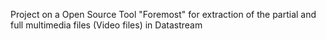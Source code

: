 Project on a Open Source Tool "Foremost" for extraction of the partial and full multimedia files (Video files) in Datastream
